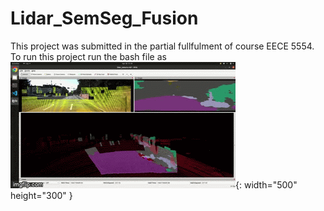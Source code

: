 # Lidar_SemSeg_Fusion
This project was submitted in the partial fullfulment of course EECE 5554.
To run this project run the bash file as 
![output](https://github.com/thakkar-nit/Lidar_SemSeg_Fusion/blob/master/7jwxkl.gif){: width="500" height="300" }
